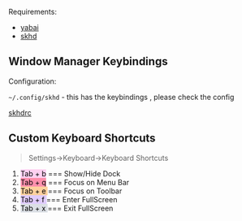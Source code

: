 Requirements:

- [yabai](https://github.com/koekeishiya/yabai)
- [skhd](https://github.com/koekeishiya/skhd)

## Window Manager Keybindings

Configuration:

`~/.config/skhd` - this has the keybindings , please check the config

[skhdrc](https://github.com/codeitlikemiley/10x-dev-macosx-workflow/blob/main/skhdrc)


## Custom Keyboard Shortcuts

> Settings->Keyboard->Keyboard Shortcuts

1. <mark style="background: #FFB8EBA6;">Tab + b</mark> === Show/Hide Dock
2. <mark style="background: #FF5582A6;">Tab + q</mark> === Focus on Menu Bar
3. <mark style="background: #FFB86CA6;">Tab + e </mark>=== Focus on Toolbar
4. <mark style="background: #D2B3FFA6;">Tab + f </mark>=== Enter FullScreen
5. <mark style="background: #CACFD9A6;">Tab + x </mark>=== Exit FullScreen
